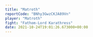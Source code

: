 ```yaml
---
title: "Matroth"
reportCode: "BNhy3GwzCKJA89Vn"
player: "Matroth"
fight: "Fathom-Lord Karathress"
date: 2021-10-24T19:01:26.673000+00:00
---
```


